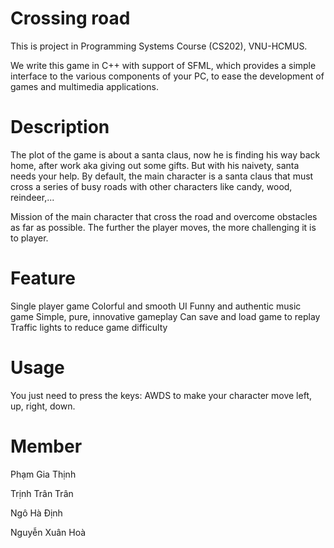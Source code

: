 # Crossing road

This is project in Programming Systems Course (CS202), VNU-HCMUS.

We write this game in C++ with support of SFML, which provides a simple interface to the various components of your PC, to ease the development of games and multimedia applications.

# Description

The plot of the game is about a santa claus, now he is finding his way back home, after work aka giving out some gifts. But with his naivety, santa needs your help. By default, the main character is a santa claus that must cross a series of busy roads with other characters like candy, wood, reindeer,...

Mission of the main character that cross the road and overcome obstacles as far as possible.
The further the player moves, the more challenging it is to player.

# Feature

Single player game
Colorful and smooth UI
Funny and authentic music game
Simple, pure, innovative gameplay
Can save and load game to replay
Traffic lights to reduce game difficulty

# Usage

You just need to press the keys: AWDS to make your character move left, up, right, down.

# Member
Phạm Gia Thịnh

Trịnh Trân Trân

Ngô Hà Định

Nguyễn Xuân Hoà
